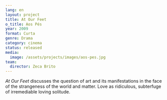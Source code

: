 ```yaml
---
lang: en
layout: project
title: At Our Feet
o_title: Aos Pés
year: 2009
format: Curta
genre: Drama
category: cinema
status: released
media:
  image: /assets/projects/images/aos-pes.jpg
team:
  director: Zeca Brito
---
```


_At Our Feet_ discusses the question of art and its manifestations in the face of the strangeness of the world and matter. Love as ridiculous, subterfuge of irremediable loving solitude.
